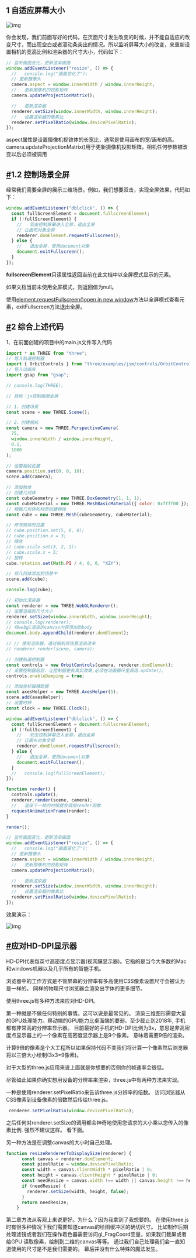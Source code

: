 ## 1 自适应屏幕大小

![img](https://threejs-1251830808.cos.ap-guangzhou.myqcloud.com/1660117583297-c5f6d661-4420-4a85-b6c6-09f166375dc0.gif)

你会发现，我们前面写好的代码，在页面尺寸发生改变的时候，并不能自适应的改变尺寸，而出现空白或者滚动条突出的情况。所以监听屏幕大小的改变，来重新设置相机的宽高比例和渲染器的尺寸大小，代码如下：

```javascript
// 监听画面变化，更新渲染画面
window.addEventListener("resize", () => {
  //   console.log("画面变化了");
  // 更新摄像头
  camera.aspect = window.innerWidth / window.innerHeight;
  //   更新摄像机的投影矩阵
  camera.updateProjectionMatrix();

  //   更新渲染器
  renderer.setSize(window.innerWidth, window.innerHeight);
  //   设置渲染器的像素比
  renderer.setPixelRatio(window.devicePixelRatio);
});
```



























aspect属性是设置摄像机视锥体的长宽比，通常是使用画布的宽/画布的高。camera.updateProjectionMatrix()用于更新摄像机投影矩阵，相机任何参数被改变以后必须被调用

## [#](https://www.three3d.cn/threejs/02-Threejs开发入门与调试/08-画布自适应屏幕大小与全屏.html#_1-2-控制场景全屏)1.2 控制场景全屏

经常我们需要全屏的展示三维场景。例如，我们想要双击，实现全屏效果，代码如下：

```javascript
window.addEventListener("dblclick", () => {
  const fullScreenElement = document.fullscreenElement;
  if (!fullScreenElement) {
    //   双击控制屏幕进入全屏，退出全屏
    // 让画布对象全屏
    renderer.domElement.requestFullscreen();
  } else {
    //   退出全屏，使用document对象
    document.exitFullscreen();
  }
});
```























**fullscreenElement**只读属性返回当前在此文档中以全屏模式显示的元素。

如果文档当前未使用全屏模式，则返回值为null。

使用[element.requestFullscreen()open in new window](https://www.nhooo.com/jsref/elem_requestfullscreen.html)方法以全屏模式查看元素，exitFullscreen方法退出全屏。

## [#](https://www.three3d.cn/threejs/02-Threejs开发入门与调试/08-画布自适应屏幕大小与全屏.html#_2-综合上述代码)2 综合上述代码

1、在前面创建的项目中的main.js文件写入代码

```javascript
import * as THREE from "three";
// 导入轨道控制器
import { OrbitControls } from "three/examples/jsm/controls/OrbitControls";
// 导入动画库
import gsap from "gsap";

// console.log(THREE);

// 目标：js控制画面全屏

// 1、创建场景
const scene = new THREE.Scene();

// 2、创建相机
const camera = new THREE.PerspectiveCamera(
  75,
  window.innerWidth / window.innerHeight,
  0.1,
  1000
);

// 设置相机位置
camera.position.set(0, 0, 10);
scene.add(camera);

// 添加物体
// 创建几何体
const cubeGeometry = new THREE.BoxGeometry(1, 1, 1);
const cubeMaterial = new THREE.MeshBasicMaterial({ color: 0xffff00 });
// 根据几何体和材质创建物体
const cube = new THREE.Mesh(cubeGeometry, cubeMaterial);

// 修改物体的位置
// cube.position.set(5, 0, 0);
// cube.position.x = 3;
// 缩放
// cube.scale.set(3, 2, 1);
// cube.scale.x = 5;
// 旋转
cube.rotation.set(Math.PI / 4, 0, 0, "XZY");

// 将几何体添加到场景中
scene.add(cube);

console.log(cube);

// 初始化渲染器
const renderer = new THREE.WebGLRenderer();
// 设置渲染的尺寸大小
renderer.setSize(window.innerWidth, window.innerHeight);
// console.log(renderer);
// 将webgl渲染的canvas内容添加到body
document.body.appendChild(renderer.domElement);

// // 使用渲染器，通过相机将场景渲染进来
// renderer.render(scene, camera);

// 创建轨道控制器
const controls = new OrbitControls(camera, renderer.domElement);
// 设置控制器阻尼，让控制器更有真实效果,必须在动画循环里调用.update()。
controls.enableDamping = true;

// 添加坐标轴辅助器
const axesHelper = new THREE.AxesHelper(5);
scene.add(axesHelper);
// 设置时钟
const clock = new THREE.Clock();

window.addEventListener("dblclick", () => {
  const fullScreenElement = document.fullscreenElement;
  if (!fullScreenElement) {
    //   双击控制屏幕进入全屏，退出全屏
    // 让画布对象全屏
    renderer.domElement.requestFullscreen();
  } else {
    //   退出全屏，使用document对象
    document.exitFullscreen();
  }
  //   console.log(fullScreenElement);
});

function render() {
  controls.update();
  renderer.render(scene, camera);
  //   渲染下一帧的时候就会调用render函数
  requestAnimationFrame(render);
}

render();

// 监听画面变化，更新渲染画面
window.addEventListener("resize", () => {
  //   console.log("画面变化了");
  // 更新摄像头
  camera.aspect = window.innerWidth / window.innerHeight;
  //   更新摄像机的投影矩阵
  camera.updateProjectionMatrix();

  //   更新渲染器
  renderer.setSize(window.innerWidth, window.innerHeight);
  //   设置渲染器的像素比
  renderer.setPixelRatio(window.devicePixelRatio);
});
```















































































































































































































效果演示：

![img](https://threejs-1251830808.cos.ap-guangzhou.myqcloud.com/1660120029071-60d93f64-7d2f-478e-9e0f-bc7f94b24e32.gif)

## [#](https://www.three3d.cn/threejs/02-Threejs开发入门与调试/08-画布自适应屏幕大小与全屏.html#应对hd-dpi显示器)应对HD-DPI显示器

HD-DPI代表每英寸高密度点显示器(视网膜显示器)。它指的是当今大多数的Mac和windows机器以及几乎所有的智能手机。

浏览器中的工作方式是不管屏幕的分辨率有多高使用CSS像素设置尺寸会被认为是一样的。 同样的物理尺寸浏览器会渲染出字体的更多细节。

使用three.js有多种方法来应对HD-DPI。

第一种就是不做任何特别的事情。这可以说是最常见的。 渲染三维图形需要大量的GPU处理能力。移动端的GPU能力比桌面端的要弱。至少截止到2018年, 手机都有非常高的分辨率显示器。 目前最好的手机的HD-DPI比例为3x，意思是非高密度点显示器上的一个像素在高密度显示器上是9个像素。 意味着需要9倍的渲染。

计算9倍的像素是个大工程所以如果保持代码不变我们将计算一个像素然后浏览器将以三倍大小绘制(3x3=9像素)。

对于大型的three.js应用来说上面就是你想要的否侧你的帧速率会很低。

尽管如此如果你确实想用设备的分辨率来渲染，three.js中有两种方法来实现。

一种是使用renderer.setPixelRatio来告诉three.js分辨率的倍数。 访问浏览器从CSS像素到设备像素的倍数然后传给three.js。

```javascript
 renderer.setPixelRatio(window.devicePixelRatio);
```



之后任何对renderer.setSize的调用都会神奇地使用您请求的大小乘以您传入的像素比例. 强烈不建议这样。 看下面。

另一种方法是在调整canvas的大小时自己处理。

```javascript
function resizeRendererToDisplaySize(renderer) {
      const canvas = renderer.domElement;
      const pixelRatio = window.devicePixelRatio;
      const width = canvas.clientWidth * pixelRatio | 0;
      const height = canvas.clientHeight * pixelRatio | 0;
      const needResize = canvas.width !== width || canvas.height !== height;
      if (needResize) {
        renderer.setSize(width, height, false);
      }
      return needResize;
    }
```























第二章方法从客观上来说更好。为什么？因为我拿到了我想要的。 在使用three.js时有很多种情况下我们需要知道canvas的绘图缓冲区的确切尺寸。 比如制作后期处理滤镜或者我们在操作着色器需要访问gl_FragCoord变量，如果我们截屏或者给GPU 读取像素，绘制到二维的canvas等等。 通过我们自己处理我们会一直知道使用的尺寸是不是我们需要的。 幕后并没有什么特殊的魔法发生。